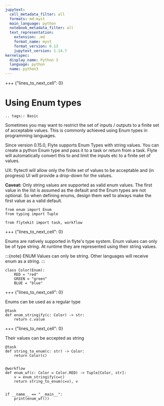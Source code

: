 ```yaml
---
jupytext:
  cell_metadata_filter: all
  formats: md:myst
  main_language: python
  notebook_metadata_filter: all
  text_representation:
    extension: .md
    format_name: myst
    format_version: 0.13
    jupytext_version: 1.14.7
kernelspec:
  display_name: Python 3
  language: python
  name: python3
---
```


+++ {"lines_to_next_cell": 0}

# Using Enum types

```{eval-rst}
.. tags:: Basic
```

Sometimes you may want to restrict the set of inputs / outputs to a finite set of acceptable values. This is commonly
achieved using Enum types in programming languages.

Since version 0.15.0, Flyte supports Enum Types with string values. You can create a python Enum type and pass it to
a task or return from a task. Flyte will automatically convert this to and limit the inputs etc to a finite set of
values.

UX: flytectl will allow only the finite set of values to be acceptable and (in progress) UI will provide a drop-down for
the values.

**Caveat:** Only string values are supported as valid enum values. The first value in the list is assumed as the default
and the Enum types are not optional. So when defining enums, design them well to always make the first value as a
valid default.

```{code-cell}
from enum import Enum
from typing import Tuple

from flytekit import task, workflow
```

+++ {"lines_to_next_cell": 0}

Enums are natively supported in flyte's type system. Enum values can only be of type string. At runtime they are
represented using their string values.

:::{note}
ENUM Values can only be string. Other languages will receive enum as a string.
:::

```{code-cell}
class Color(Enum):
    RED = "red"
    GREEN = "green"
    BLUE = "blue"
```

+++ {"lines_to_next_cell": 0}

Enums can be used as a regular type

```{code-cell}
@task
def enum_stringify(c: Color) -> str:
    return c.value
```

+++ {"lines_to_next_cell": 0}

Their values can be accepted as string

```{code-cell}
@task
def string_to_enum(c: str) -> Color:
    return Color(c)


@workflow
def enum_wf(c: Color = Color.RED) -> Tuple[Color, str]:
    v = enum_stringify(c=c)
    return string_to_enum(c=v), v


if __name__ == "__main__":
    print(enum_wf())
```
